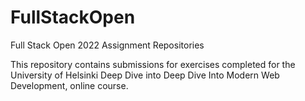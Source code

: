 # FullStackOpen
Full Stack Open 2022 Assignment Repositories

This repository contains submissions for exercises completed for the
University of Helsinki Deep Dive into Deep Dive Into Modern Web Development,
online course.
